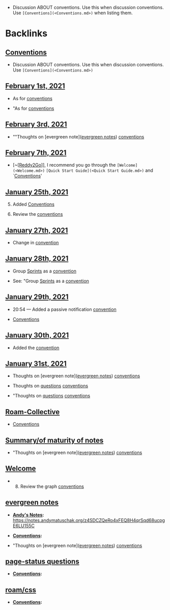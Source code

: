 - Discussion ABOUT conventions. Use this when discussion conventions. Use `[Conventions](<Conventions.md>)` when listing them.

# Backlinks
## [Conventions](<Conventions.md>)
- Discussion ABOUT conventions. Use this when discussion conventions. Use `[Conventions](<Conventions.md>)`

## [February 1st, 2021](<February 1st, 2021.md>)
- As for [conventions]([Conventions](<Conventions.md>))

- "As for [conventions]([Conventions](<Conventions.md>))

## [February 3rd, 2021](<February 3rd, 2021.md>)
- ""Thoughts on [evergreen note]([evergreen notes](<evergreen notes.md>)) [conventions]([Conventions](<Conventions.md>))

## [February 7th, 2021](<February 7th, 2021.md>)
- [~[[Reddy2Go](<~[[Reddy2Go.md>)]], I recommend you go through the `[Welcome](<Welcome.md>)` `[Quick Start Guide](<Quick Start Guide.md>)` and `[Conventions](<Conventions.md>)'

## [January 25th, 2021](<January 25th, 2021.md>)
5. Added [Conventions](<Conventions.md>)

1. Review the [conventions]([Conventions](<Conventions.md>))

## [January 27th, 2021](<January 27th, 2021.md>)
- Change in [convention]([Conventions](<Conventions.md>))

## [January 28th, 2021](<January 28th, 2021.md>)
- Group [Sprints](<Sprints.md>) as a [convention]([Conventions](<Conventions.md>))

- See: "Group [Sprints](<Sprints.md>) as a [convention]([Conventions](<Conventions.md>))

## [January 29th, 2021](<January 29th, 2021.md>)
- 20:54 — Added a passive notification [convention]([Conventions](<Conventions.md>))

- [Conventions](<Conventions.md>)

## [January 30th, 2021](<January 30th, 2021.md>)
- Added the [convention]([Conventions](<Conventions.md>))

## [January 31st, 2021](<January 31st, 2021.md>)
- Thoughts on [evergreen note]([evergreen notes](<evergreen notes.md>)) [conventions]([Conventions](<Conventions.md>))

- Thoughts on [questions](<questions.md>) [conventions]([Conventions](<Conventions.md>))

- "Thoughts on [questions](<questions.md>) [conventions]([Conventions](<Conventions.md>))

## [Roam-Collective](<Roam-Collective.md>)
- [Conventions](<Conventions.md>)

## [Summary/of maturity of notes](<Summary/of maturity of notes.md>)
- "Thoughts on [evergreen note]([evergreen notes](<evergreen notes.md>)) [conventions]([Conventions](<Conventions.md>))

## [Welcome](<Welcome.md>)
- 8. Review the graph [conventions]([Conventions](<Conventions.md>))

## [evergreen notes](<evergreen notes.md>)
- **[Andy's Notes](<Andy's Notes.md>):** https://notes.andymatuschak.org/z4SDCZQeRo4xFEQ8H4qrSqd68ucpgE6LU155C
- **[Conventions](<Conventions.md>):**

- "Thoughts on [evergreen note]([evergreen notes](<evergreen notes.md>)) [conventions]([Conventions](<Conventions.md>))

## [page-status questions](<page-status questions.md>)
- **[Conventions](<Conventions.md>):**

## [roam/css](<roam/css.md>)
- **[Conventions](<Conventions.md>):**

